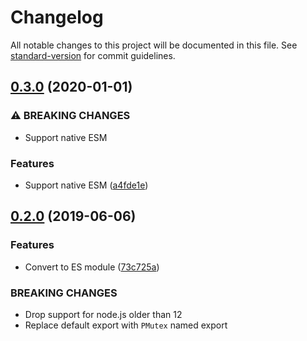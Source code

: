 # Changelog

All notable changes to this project will be documented in this file. See [standard-version](https://github.com/conventional-changelog/standard-version) for commit guidelines.

## [0.3.0](https://github.com/cfware/p-mutex/compare/v0.2.0...v0.3.0) (2020-01-01)


### ⚠ BREAKING CHANGES

* Support native ESM

### Features

* Support native ESM ([a4fde1e](https://github.com/cfware/p-mutex/commit/a4fde1eb2248deffc74d3020d1fe0ad96a1b5dbe))

## [0.2.0](https://github.com/cfware/p-mutex/compare/v0.1.0...v0.2.0) (2019-06-06)


### Features

* Convert to ES module ([73c725a](https://github.com/cfware/p-mutex/commit/73c725a))


### BREAKING CHANGES

* Drop support for node.js older than 12
* Replace default export with `PMutex` named export
